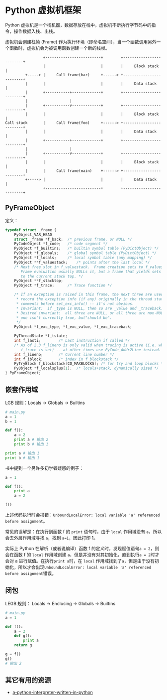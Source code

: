 # Python 虚拟机框架

Python 虚拟机是一个栈机器，数据存放在栈中，虚拟机不断执行字节码中的指令，操作数据入栈、出栈。

虚拟机会创建栈帧 (Frame) 作为执行环境（即命名空间），当一个函数调用另外一个函数时，虚拟机会为被调用函数创建一个新的栈帧。


```
                 +-------------------------+        +-------------------------+
                 |                         |        |     Block stack         |
         +-----> |     Call frame(bar)     +------> +-------------------------+
         |       |                         |        |     Data stack          |
         |       +-----------+-------------+        +-------------------------+
         |                   |
         |       +-----------v-------------+        +-------------------------+
         |       |                         |        |     Block stack         |
Call stack       |     Call frame(foo)     +------> +-------------------------+
         |       |                         |        |     Data stack          |
         |       +-----------+-------------+        +-------------------------+
         |                   |
         |       +-----------v-------------+        +-------------------------+
         |       |                         |        |     Block stack         |
         |       |     Call frame(main)    +------> +-------------------------+
         +-----> |                         |        |     Data stack          |
                 +-------------------------+        +-------------------------+

```

## PyFrameObject

定义：

```C
typedef struct _frame {
    PyObject_VAR_HEAD
    struct _frame *f_back;	/* previous frame, or NULL */
    PyCodeObject *f_code;	/* code segment */
    PyObject *f_builtins;	/* builtin symbol table (PyDictObject) */
    PyObject *f_globals;	/* global symbol table (PyDictObject) */
    PyObject *f_locals;		/* local symbol table (any mapping) */
    PyObject **f_valuestack;	/* points after the last local */
    /* Next free slot in f_valuestack.  Frame creation sets to f_valuestack.
       Frame evaluation usually NULLs it, but a frame that yields sets it
       to the current stack top. */
    PyObject **f_stacktop;
    PyObject *f_trace;		/* Trace function */

    /* If an exception is raised in this frame, the next three are used to
     * record the exception info (if any) originally in the thread state.  See
     * comments before set_exc_info() -- it's not obvious.
     * Invariant:  if _type is NULL, then so are _value and _traceback.
     * Desired invariant:  all three are NULL, or all three are non-NULL.  That
     * one isn't currently true, but"should be".
     */
    PyObject *f_exc_type, *f_exc_value, *f_exc_traceback;

    PyThreadState *f_tstate;
    int f_lasti;		/* Last instruction if called */
    /* As of 2.3 f_lineno is only valid when tracing is active (i.e. when
       f_trace is set) -- at other times use PyCode_Addr2Line instead. */
    int f_lineno;		/* Current line number */
    int f_iblock;		/* index in f_blockstack */
    PyTryBlock f_blockstack[CO_MAXBLOCKS]; /* for try and loop blocks */
    PyObject *f_localsplus[1];	/* locals+stack, dynamically sized */
} PyFrameObject;
```

## 嵌套作用域

LGB 规则：Locals -> Globals -> Builtins

```python
# main.py
a = 1
b = 1

def f():
    a = 2
    print a # 输出 2
    print b # 输出 1

print a # 输出 1
print b # 输出 1
```

书中提到一个另许多初学者疑惑的例子：

```python
a = 1

def f():
    print a
    a = 2

f()
```

上述代码执行时会报错：`UnboundLocalError: local variable 'a' referenced before assignment`。

常见的误解是：在执行到函数 f 的 `print` 语句时，由于 `local` 作用域没有 `a`，所以会去外层作用域寻找 `a`，找到 `a=1`，因此打印 1。

实际上 Python 在解析（或者说编译）函数 f 的定义时，发现赋值语句`a = 2`，则会在函数 f 的 `local` 作用域创建 `a`，但是并没有对其初始化，直到执行`a = 2`时才会对 a 进行赋值。在执行`print a`时，在 `local` 作用域找到了`a`，但是由于没有初始化，所以才会出现`UnboundLocalError: local variable 'a' referenced before assignment`错误。


## 闭包

LEGB 规则： Locals -> Enclosing -> Globals -> Builtins

```python
# main.py
a = 1

def f():
    a = 2
    def g():
        print a
    return g

g = f()
g()
# 输出 2

```

## 其它有用的资源

- [a-python-interpreter-written-in-python](http://aosabook.org/en/500L/a-python-interpreter-written-in-python.html)